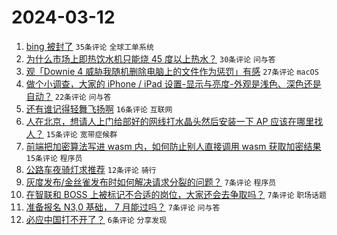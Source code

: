 # 2024-03-12

1. [bing 被封了](https://www.v2ex.com/t/1022722) `35条评论` `全球工单系统`
1. [为什么市场上即热饮水机只能烧 45 度以上热水？](https://www.v2ex.com/t/1022731) `30条评论` `问与答`
1. [观「Downie 4 威胁我随机删除电脑上的文件作为惩罚」有感](https://www.v2ex.com/t/1022720) `27条评论` `macOS`
1. [做个小调查，大家的 iPhone / iPad 设置-显示与亮度-外观是浅色、深色还是自动？](https://www.v2ex.com/t/1022719) `22条评论` `问与答`
1. [还有谁记得轻舞飞扬啊](https://www.v2ex.com/t/1022739) `16条评论` `互联网`
1. [人在北京，想请人上门给部好的网线打水晶头然后安装一下 AP 应该在哪里找人？](https://www.v2ex.com/t/1022733) `15条评论` `宽带症候群`
1. [前端把加密算法写进 wasm 内，如何防止别人直接调用 wasm 获取加密结果](https://www.v2ex.com/t/1022724) `15条评论` `程序员`
1. [公路车夜骑灯求推荐](https://www.v2ex.com/t/1022737) `12条评论` `骑行`
1. [灰度发布/金丝雀发布时如何解决请求分裂的问题？](https://www.v2ex.com/t/1022738) `7条评论` `程序员`
1. [在智联和 BOSS 上被标记不合适的岗位，大家还会去争取吗？](https://www.v2ex.com/t/1022734) `7条评论` `职场话题`
1. [准备报名 N3,0 基础， 7 月能过吗？](https://www.v2ex.com/t/1022732) `7条评论` `问与答`
1. [必应中国打不开了？](https://www.v2ex.com/t/1022728) `6条评论` `分享发现`
